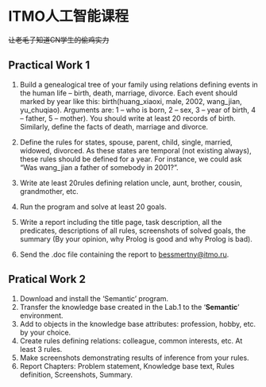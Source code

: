 # ITMO人工智能课程

~~让老毛子知道CN学生的偷鸡实力~~

##  Practical Work 1

1. Build a genealogical tree of your family using relations defining events in the human life – birth, death, marriage, divorce. Each event should marked by year like this: birth(huang_xiaoxi, male, 2002, wang_jian, yu_chuqiao). Arguments are: 1 – who is born, 2 – sex, 3 – year of birth, 4 – father, 5 – mother). You should write at least 20 records of birth. Similarly, define the facts of death, marriage and divorce.

2. Define the rules for states, spouse, parent, child, single, married, widowed, divorced. As these states are temporal (not existing always), these rules should be defined for a year. For instance, we could ask “Was wang_jian a father of somebody in 2001?”.

3. Write ate least 20rules defining relation uncle, aunt, brother, cousin, grandmother, etc.

4. Run the program and solve at least 20 goals.

5. Write a report including the title page, task description, all the predicates, descriptions of all rules, screenshots of solved goals, the summary (By your opinion, why Prolog is good and why Prolog is bad).

6. Send the .doc file containing the report to bessmertny@itmo.ru.



## Pratical Work 2

1. Download and install the ‘Semantic’ program.
2. Transfer the knowledge base created in the Lab.1 to the ‘**Semantic**’ environment.
3. Add to objects in the knowledge base attributes: profession, hobby, etc. by your choice.
4. Create rules defining relations: colleague, common interests, etc. At least 3 rules.
5. Make screenshots demonstrating results of inference from your rules.
6. Report Chapters: Problem statement, Knowledge base text, Rules definition, Screenshots, Summary.



